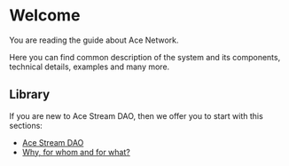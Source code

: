 # Welcome

You are reading the guide about Ace Network.

Here you can find common description of the system and its components, technical details, examples and many more. 

## Library

If you are new to Ace Stream DAO, then we offer you to start with this sections:

- [Ace Stream DAO][1]
- [Why, for whom and for what?][2]

[1]: library/dao-acestream.md
[2]: library/usage.md
